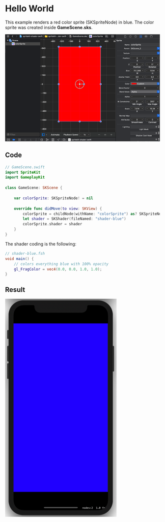 # Hello World
This example renders a red color sprite (SKSpriteNode) in blue. The color sprite was created inside **GameScene.sks**.

![GameScene.sks red color sprite](./images/game-scene-sks.png)

## Code

```Swift
// GameScene.swift
import SpriteKit
import GameplayKit

class GameScene: SKScene {

    var colorSprite: SKSpriteNode! = nil

    override func didMove(to view: SKView) {
        colorSprite = childNode(withName: "colorSprite") as? SKSpriteNode
        let shader = SKShader(fileNamed: "shader-blue")
        colorSprite.shader = shader
    }
}
````

The shader coding is the following:
```GLSL
// shader-blue.fsh
void main() {
    // colors everything blue with 100% opacity
    gl_FragColor = vec4(0.0, 0.0, 1.0, 1.0);
}
```

## Result
![hello world shader spritekit](./images/hello-world-shader-spritekit.png)
